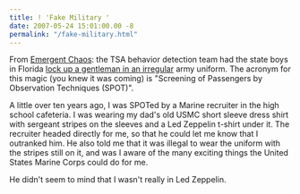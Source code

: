 ```yaml
---
title: ! 'Fake Military '
date: 2007-05-24 15:01:00.00 -8
permalink: "/fake-military.html"
---
```

From [Emergent Chaos](http://www.emergentchaos.com/archives/2007/05/billions_for_fashion_poli.html): the TSA behavior detection team had the state boys in Florida [lock up a gentleman in an irregular](http://www.tsa.gov/press/happenings/florida_uniform.shtm) army uniform. The acronym for this magic (you knew it was coming) is "Screening of Passengers by Observation Techniques (SPOT)".

A little over ten years ago, I was SPOTed by a Marine recruiter in the high school cafeteria. I was wearing my dad's old USMC short sleeve dress shirt with sergeant stripes on the sleeves and a Led Zeppelin t-shirt under it. The recruiter headed directly for me, so that he could let me know that I outranked him. He also told me that it was illegal to wear the uniform with the stripes still on it, and was I aware of the many exciting things the United States Marine Corps could do for me.

He didn't seem to mind that I wasn't really in Led Zeppelin.